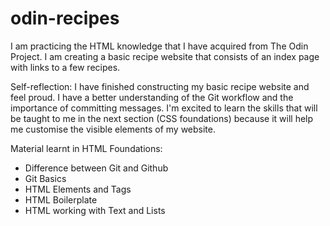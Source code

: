 # odin-recipes
I am practicing the HTML knowledge that I have acquired from The Odin Project.
I am creating a basic recipe website that consists of an index page with links to a few recipes.

Self-reflection:
I have finished constructing my basic recipe website and feel proud.
I have a better understanding of the Git workflow and the importance of committing messages.
I'm excited to learn the skills that will be taught  to me in the next section (CSS foundations) because it will help me customise the visible elements of my website.

Material learnt in HTML Foundations:
- Difference between Git and Github
- Git Basics
- HTML Elements and Tags
- HTML Boilerplate
- HTML working with Text and Lists